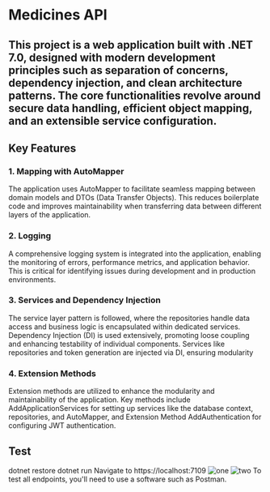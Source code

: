 # Medicines API
## This project is a web application built with .NET 7.0, designed with modern development principles such as separation of concerns, dependency injection, and clean architecture patterns. The core functionalities revolve around secure data handling, efficient object mapping, and an extensible service configuration.
## Key Features
### 1. Mapping with AutoMapper
The application uses AutoMapper to facilitate seamless mapping between domain models and DTOs (Data Transfer Objects). This reduces boilerplate code and improves maintainability when transferring data between different layers of the application.

### 2. Logging
A comprehensive logging system is integrated into the application, enabling the monitoring of errors, performance metrics, and application behavior. This is critical for identifying issues during development and in production environments.

### 3. Services and Dependency Injection
The service layer pattern is followed, where the repositories handle data access and business logic is encapsulated within dedicated services. Dependency Injection (DI) is used extensively, promoting loose coupling and enhancing testability of individual components. Services like repositories and token generation are injected via DI, ensuring modularity
### 4. Extension Methods
Extension methods are utilized to enhance the modularity and maintainability of the application. Key methods include AddApplicationServices for setting up services like the database context, repositories, and AutoMapper, and Extension Method AddAuthentication for configuring JWT authentication.

## Test
dotnet restore
dotnet run
Navigate to https://localhost:7109
![one](https://github.com/user-attachments/assets/2f7c19ad-1f6d-46cf-a506-aeda469437f4)
![two](https://github.com/user-attachments/assets/b8baecba-b81e-4a81-8174-b5d813375ac6)
To test all endpoints, you'll need to use a software such as Postman.
